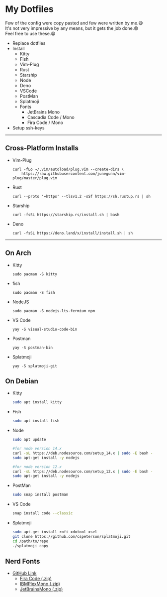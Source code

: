 # My Dotfiles

Few of the config were copy pasted and few were written by me.😅  
It's not very impressive by any means, but it gets the job done.😄  
Feel free to use these.😁

- Replace dotfiles
- Install
  - Kitty
  - Fish
  - Vim-Plug
  - Rust
  - Starship
  - Node
  - Deno
  - VSCode
  - PostMan
  - Splatmoji
  - Fonts
    - JetBrains Mono
    - Cascadia Code / Mono
    - Fira Code / Mono
- Setup ssh-keys

---

## **Cross-Platform Installs**

- Vim-Plug

  ```curl
  curl -fLo ~/.vim/autoload/plug.vim --create-dirs \
      https://raw.githubusercontent.com/junegunn/vim-plug/master/plug.vim
  ```

- Rust

  ```curl
  curl --proto '=https' --tlsv1.2 -sSf https://sh.rustup.rs | sh
  ```

- Starship

  ```curl
  curl -fsSL https://starship.rs/install.sh | bash
  ```

- Deno

  ```curl
  curl -fsSL https://deno.land/x/install/install.sh | sh
  ```

---

## On Arch

- Kitty

  ```Arch
  sudo pacman -S kitty
  ```

- fish

  ```Arch
  sudo pacman -S fish
  ```

- NodeJS

  ```Arch
  sudo pacman -S nodejs-lts-fermium npm
  ```

- VS Code

  ```Arch
  yay -S visual-studio-code-bin
  ```

- Postman

  ```Arch
  yay -S postman-bin
  ```

- Splatmoji

  ```Arch
  yay -S splatmoji-git
  ```

## On Debian

- Kitty

  ```bash
  sudo apt install kitty
  ```

- Fish

  ```bash
  sudo apt install fish
  ```

- Node

  ```bash
  sudo apt update

  #for node version 14.x
  curl -sL https://deb.nodesource.com/setup_14.x | sudo -E bash -
  sudo apt-get install -y nodejs

  #for node version 12.x
  curl -sL https://deb.nodesource.com/setup_12.x | sudo -E bash -
  sudo apt-get install -y nodejs
  ```

- PostMan

  ```bash
  sudo snap install postman
  ```

- VS Code

  ```bash
  snap install code --classic
  ```

- Splatmoji

  ```bash
  sudo apt-get install rofi xdotool xsel
  git clone https://github.com/cspeterson/splatmoji.git
  cd /path/to/repo
  ./splatmoji copy
  ```

## Nerd Fonts

- [GitHub Link](https://github.com/ryanoasis/nerd-fonts/tree/master/patched-fonts)
  - [Fira Code (.zip)](https://github.com/tonsky/FiraCode/releases/download/5.2/Fira_Code_v5.2.zip)
  - [IBMPlexMono (.zip)](https://github.com/ryanoasis/nerd-fonts/releases/download/v2.1.0/IBMPlexMono.zip)
  - [JetBrainsMono (.zip)](https://github.com/ryanoasis/nerd-fonts/releases/download/v2.1.0/JetBrainsMono.zip)
